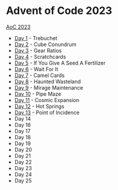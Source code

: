 # Advent of Code 2023

[AoC 2023](https://adventofcode.com/2023/)

- [Day 1](src/bin/y23d01.rs) - Trebuchet
- [Day 2](src/bin/y23d02.rs) - Cube Conundrum
- [Day 3](src/bin/y23d03.rs) - Gear Ratios
- [Day 4](src/bin/y23d04.rs) - Scratchcards
- [Day 5](src/bin/y23d05.rs) - If You Give A Seed A Fertilizer
- [Day 6](src/bin/y23d06.rs) - Wait For It
- [Day 7](src/bin/y23d07.rs) - Camel Cards
- [Day 8](src/bin/y23d08.rs) - Haunted Wasteland
- [Day 9](src/bin/y23d09.rs) - Mirage Maintenance
- [Day 10](src/bin/y23d10.rs) - Pipe Maze
- [Day 11](src/bin/y23d11.rs) - Cosmic Expansion
- [Day 12](src/bin/y23d12.rs) - Hot Springs
- [Day 13](src/bin/y23d13.rs) - Point of Incidence
- Day 14
- Day 16
- Day 17
- Day 18
- Day 19
- Day 20
- Day 21
- Day 22
- Day 23
- Day 24
- Day 25
